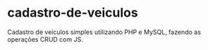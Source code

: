 # cadastro-de-veiculos
Cadastro de veículos simples utilizando PHP e MySQL, fazendo as operações CRUD com JS.
